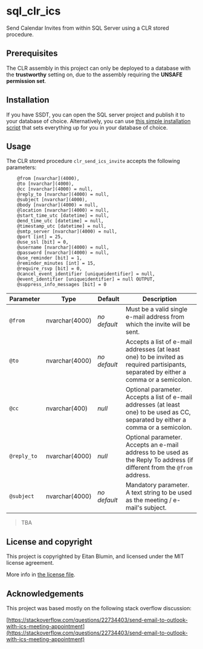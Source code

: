 # sql_clr_ics

Send Calendar Invites from within SQL Server using a CLR stored procedure.

## Prerequisites

The CLR assembly in this project can only be deployed to a database with the **trustworthy** setting on, due to the assembly requiring the **UNSAFE permission set**.

## Installation

If you have SSDT, you can open the SQL server project and publish it to your database of choice.
Alternatively, you can use [this simple installation script](https://github.com/EitanBlumin/sql_clr_ics/blob/master/sql_clr_ics/sql_clr_ics_install.sql) that sets everything up for you in your database of choice.

## Usage

The CLR stored procedure `clr_send_ics_invite` accepts the following parameters:

```
	@from [nvarchar](4000),
	@to [nvarchar](4000),
	@cc [nvarchar](4000) = null,
	@reply_to [nvarchar](4000) = null,
	@subject [nvarchar](4000),
	@body [nvarchar](4000) = null,
	@location [nvarchar](4000) = null,
	@start_time_utc [datetime] = null,
	@end_time_utc [datetime] = null,
	@timestamp_utc [datetime] = null,
	@smtp_server [nvarchar](4000) = null,
	@port [int] = 25,
	@use_ssl [bit] = 0,
	@username [nvarchar](4000) = null,
	@password [nvarchar](4000) = null,
	@use_reminder [bit] = 1,
	@reminder_minutes [int] = 15,
	@require_rsvp [bit] = 0,
	@cancel_event_identifier [uniqueidentifier] = null,
	@event_identifier [uniqueidentifier] = null OUTPUT,
	@suppress_info_messages [bit] = 0
```

|Parameter|Type|Default|Description|
|---|---|---|---|
| `@from` | nvarchar(4000) | _no default_ | Must be a valid single e-mail address from which the invite will be sent. |
| `@to` | nvarchar(4000) | _no default_ | Accepts a list of e-mail addresses (at least one) to be invited as required partisipants, separated by either a comma or a semicolon. |
| `@cc` | nvarchar(400) | _null_ | Optional parameter. Accepts a list of e-mail addresses (at least one) to be used as CC, separated by either a comma or a semicolon. |
| `@reply_to` | nvarchar(4000) | _null_ | Optional parameter. Accepts an e-mail address to be used as the Reply To address (if different from the `@from` address. |
| `@subject` | nvarchar(4000) | _no default_ | Mandatory parameter. A text string to be used as the meeting / e-mail's subject. |

> TBA

## License and copyright

This project is copyrighted by Eitan Blumin, and licensed under the MIT license agreement.

More info in [the license file](https://github.com/EitanBlumin/sql_clr_ics/blob/master/LICENSE).

## Acknowledgements

This project was based mostly on the following stack overflow discussion:

[https://stackoverflow.com/questions/22734403/send-email-to-outlook-with-ics-meeting-appointment](https://stackoverflow.com/questions/22734403/send-email-to-outlook-with-ics-meeting-appointment)

